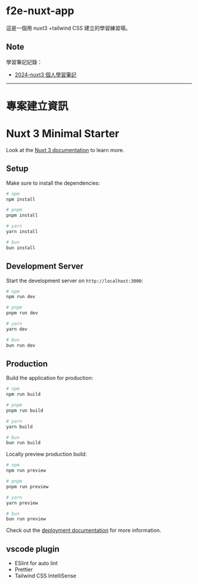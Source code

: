 # f2e-nuxt-app

這是一個用 nuxt3 +tailwind CSS 建立的學習練習場。

## Note

學習筆記記錄：

- [2024-nuxt3 個人學習筆記](https://hackmd.io/gAFgp8TdRyqzVM_EzFlmOA?both)

---

# 專案建立資訊

# Nuxt 3 Minimal Starter

Look at the [Nuxt 3 documentation](https://nuxt.com/docs/getting-started/introduction) to learn more.

## Setup

Make sure to install the dependencies:

```bash
# npm
npm install

# pnpm
pnpm install

# yarn
yarn install

# bun
bun install
```

## Development Server

Start the development server on `http://localhost:3000`:

```bash
# npm
npm run dev

# pnpm
pnpm run dev

# yarn
yarn dev

# bun
bun run dev
```

## Production

Build the application for production:

```bash
# npm
npm run build

# pnpm
pnpm run build

# yarn
yarn build

# bun
bun run build
```

Locally preview production build:

```bash
# npm
npm run preview

# pnpm
pnpm run preview

# yarn
yarn preview

# bun
bun run preview
```

Check out the [deployment documentation](https://nuxt.com/docs/getting-started/deployment) for more information.

## vscode plugin

- ESlint for auto lint
- Prettier
- Tailwind CSS IntelliSense
